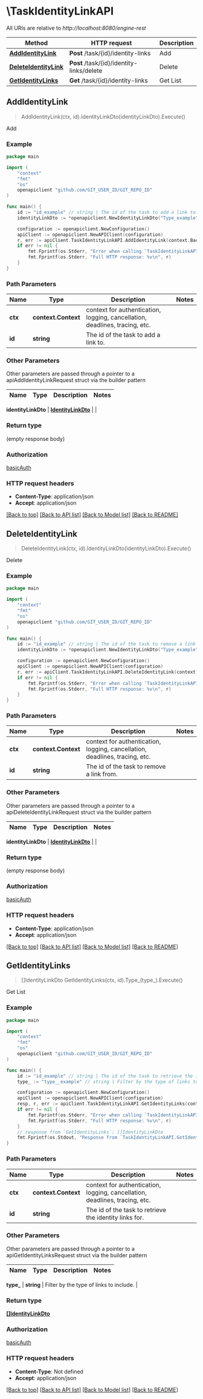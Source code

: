 # \TaskIdentityLinkAPI

All URIs are relative to *http://localhost:8080/engine-rest*

Method | HTTP request | Description
------------- | ------------- | -------------
[**AddIdentityLink**](TaskIdentityLinkAPI.md#AddIdentityLink) | **Post** /task/{id}/identity-links | Add
[**DeleteIdentityLink**](TaskIdentityLinkAPI.md#DeleteIdentityLink) | **Post** /task/{id}/identity-links/delete | Delete
[**GetIdentityLinks**](TaskIdentityLinkAPI.md#GetIdentityLinks) | **Get** /task/{id}/identity-links | Get List



## AddIdentityLink

> AddIdentityLink(ctx, id).IdentityLinkDto(identityLinkDto).Execute()

Add



### Example

```go
package main

import (
	"context"
	"fmt"
	"os"
	openapiclient "github.com/GIT_USER_ID/GIT_REPO_ID"
)

func main() {
	id := "id_example" // string | The id of the task to add a link to.
	identityLinkDto := *openapiclient.NewIdentityLinkDto("Type_example") // IdentityLinkDto |  (optional)

	configuration := openapiclient.NewConfiguration()
	apiClient := openapiclient.NewAPIClient(configuration)
	r, err := apiClient.TaskIdentityLinkAPI.AddIdentityLink(context.Background(), id).IdentityLinkDto(identityLinkDto).Execute()
	if err != nil {
		fmt.Fprintf(os.Stderr, "Error when calling `TaskIdentityLinkAPI.AddIdentityLink``: %v\n", err)
		fmt.Fprintf(os.Stderr, "Full HTTP response: %v\n", r)
	}
}
```

### Path Parameters


Name | Type | Description  | Notes
------------- | ------------- | ------------- | -------------
**ctx** | **context.Context** | context for authentication, logging, cancellation, deadlines, tracing, etc.
**id** | **string** | The id of the task to add a link to. | 

### Other Parameters

Other parameters are passed through a pointer to a apiAddIdentityLinkRequest struct via the builder pattern


Name | Type | Description  | Notes
------------- | ------------- | ------------- | -------------

 **identityLinkDto** | [**IdentityLinkDto**](IdentityLinkDto.md) |  | 

### Return type

 (empty response body)

### Authorization

[basicAuth](../README.md#basicAuth)

### HTTP request headers

- **Content-Type**: application/json
- **Accept**: application/json

[[Back to top]](#) [[Back to API list]](../README.md#documentation-for-api-endpoints)
[[Back to Model list]](../README.md#documentation-for-models)
[[Back to README]](../README.md)


## DeleteIdentityLink

> DeleteIdentityLink(ctx, id).IdentityLinkDto(identityLinkDto).Execute()

Delete



### Example

```go
package main

import (
	"context"
	"fmt"
	"os"
	openapiclient "github.com/GIT_USER_ID/GIT_REPO_ID"
)

func main() {
	id := "id_example" // string | The id of the task to remove a link from.
	identityLinkDto := *openapiclient.NewIdentityLinkDto("Type_example") // IdentityLinkDto |  (optional)

	configuration := openapiclient.NewConfiguration()
	apiClient := openapiclient.NewAPIClient(configuration)
	r, err := apiClient.TaskIdentityLinkAPI.DeleteIdentityLink(context.Background(), id).IdentityLinkDto(identityLinkDto).Execute()
	if err != nil {
		fmt.Fprintf(os.Stderr, "Error when calling `TaskIdentityLinkAPI.DeleteIdentityLink``: %v\n", err)
		fmt.Fprintf(os.Stderr, "Full HTTP response: %v\n", r)
	}
}
```

### Path Parameters


Name | Type | Description  | Notes
------------- | ------------- | ------------- | -------------
**ctx** | **context.Context** | context for authentication, logging, cancellation, deadlines, tracing, etc.
**id** | **string** | The id of the task to remove a link from. | 

### Other Parameters

Other parameters are passed through a pointer to a apiDeleteIdentityLinkRequest struct via the builder pattern


Name | Type | Description  | Notes
------------- | ------------- | ------------- | -------------

 **identityLinkDto** | [**IdentityLinkDto**](IdentityLinkDto.md) |  | 

### Return type

 (empty response body)

### Authorization

[basicAuth](../README.md#basicAuth)

### HTTP request headers

- **Content-Type**: application/json
- **Accept**: application/json

[[Back to top]](#) [[Back to API list]](../README.md#documentation-for-api-endpoints)
[[Back to Model list]](../README.md#documentation-for-models)
[[Back to README]](../README.md)


## GetIdentityLinks

> []IdentityLinkDto GetIdentityLinks(ctx, id).Type_(type_).Execute()

Get List



### Example

```go
package main

import (
	"context"
	"fmt"
	"os"
	openapiclient "github.com/GIT_USER_ID/GIT_REPO_ID"
)

func main() {
	id := "id_example" // string | The id of the task to retrieve the identity links for.
	type_ := "type__example" // string | Filter by the type of links to include. (optional)

	configuration := openapiclient.NewConfiguration()
	apiClient := openapiclient.NewAPIClient(configuration)
	resp, r, err := apiClient.TaskIdentityLinkAPI.GetIdentityLinks(context.Background(), id).Type_(type_).Execute()
	if err != nil {
		fmt.Fprintf(os.Stderr, "Error when calling `TaskIdentityLinkAPI.GetIdentityLinks``: %v\n", err)
		fmt.Fprintf(os.Stderr, "Full HTTP response: %v\n", r)
	}
	// response from `GetIdentityLinks`: []IdentityLinkDto
	fmt.Fprintf(os.Stdout, "Response from `TaskIdentityLinkAPI.GetIdentityLinks`: %v\n", resp)
}
```

### Path Parameters


Name | Type | Description  | Notes
------------- | ------------- | ------------- | -------------
**ctx** | **context.Context** | context for authentication, logging, cancellation, deadlines, tracing, etc.
**id** | **string** | The id of the task to retrieve the identity links for. | 

### Other Parameters

Other parameters are passed through a pointer to a apiGetIdentityLinksRequest struct via the builder pattern


Name | Type | Description  | Notes
------------- | ------------- | ------------- | -------------

 **type_** | **string** | Filter by the type of links to include. | 

### Return type

[**[]IdentityLinkDto**](IdentityLinkDto.md)

### Authorization

[basicAuth](../README.md#basicAuth)

### HTTP request headers

- **Content-Type**: Not defined
- **Accept**: application/json

[[Back to top]](#) [[Back to API list]](../README.md#documentation-for-api-endpoints)
[[Back to Model list]](../README.md#documentation-for-models)
[[Back to README]](../README.md)

